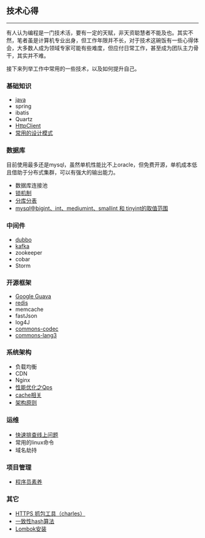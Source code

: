 ## 技术心得

---

有人认为编程是一门技术活，要有一定的天赋，非天资聪慧者不能及也。其实不然，笔者虽是计算机专业出身，但工作年限并不长，对于技术这碗饭有一些心得体会，大多数人成为领域专家可能有些难度，但应付日常工作，甚至成为团队主力骨干，其实并不难。

接下来列举工作中常用的一些技术，以及如何提升自己。

### 基础知识
* 	[java](basic-knowledge/java.md)
*  	spring
*	ibatis
*	Quartz
*	[HttpClient](basic-knowledge/HttpClient.md)
*	[常用的设计模式](basic-knowledge/常用的设计模式.md)


### 数据库
目前使用最多还是mysql，虽然单机性能比不上oracle，但免费开源，单机成本低且借助于分布式集群，可以有强大的输出能力。

*	数据库连接池
* 	[锁机制](data-base/锁机制.md)
* 	[分库分表](data-base/分库分表.md)
* 	[mysql中bigint、int、mediumint、smallint 和 tinyint的取值范围](data-base/bigint类型.md)


### 中间件

* [dubbo](middle-software/dubbo.md)
* [kafka](middle-software/kafka.md)
* zookeeper
* cobar
* Storm

### 开源框架

* [Google Guava](open-source-framework/Goole-Guava.md)
* [redis](open-source-framework/redis.md)
* memcache
* fastJson
* log4J
* [commons-codec](open-source-framework/commons-codec.md)
* [commons-lang3](open-source-framework/commons-lang3.md)



### 系统架构 

* 负载均衡
* CDN
* Nginx
* [性能优化之Qps](system-architecture/性能优化之Qps.md)
* [cache相关](system-architecture/cache相关.md)
* [架构原则](system-architecture/架构原则.md)



### 运维

*	[快速排查线上问题](ops/online-question.md)
*	常用的linux命令
*	域名劫持

### 项目管理

* [程序员素养](project-management/程序员素养.md)


### 其它

*	[HTTPS 抓包工具（charles）](http://blog.vetcafe.net/2013/12/charlesproxyiphonehttps.html)
*	[一致性hash算法](other/一致性hash.md)
*	[Lombok安装](http://www.blogjava.net/fancydeepin/archive/2012/07/12/382933.html)

